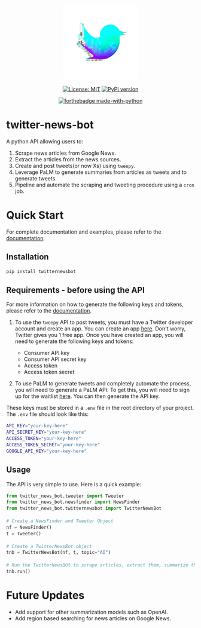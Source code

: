 
<div align="center">
<img alt="Logo" src="https://github.com/arnavmarda/twitter-news-bot/blob/main/docs/logo.png" width=200 />
</div>

<div align="center">

[![License: MIT](https://img.shields.io/badge/License-MIT-yellow.svg)](https://opensource.org/licenses/MIT)
[![PyPI version](https://badge.fury.io/py/twitternewsbot.svg)](https://badge.fury.io/py/twitternewsbot)

[![forthebadge made-with-python](http://ForTheBadge.com/images/badges/made-with-python.svg)](https://www.python.org/)

</div>

# twitter-news-bot

A python API allowing users to:

1. Scrape news articles from Google News.
2. Extract the articles from the news sources.
3. Create and post tweets(or now Xs) using `tweepy`.
4. Leverage PaLM to generate summaries from articles as tweets and to generate tweets.
5. Pipeline and automate the scraping and tweeting procedure using a `cron` job.

# Quick Start
For complete documentation and examples, please refer to the [documentation](https://arnavmarda.github.io/twitter-news-bot/).

## Installation
```bash
pip install twitternewsbot
```

## Requirements - before using the API
For more information on how to generate the following keys and tokens, please refer to the [documentation](https://arnavmarda.github.io/twitter-news-bot/).

1. To use the `tweepy` API to post tweets, you must have a Twitter developer account and create an app. You can create an app [here](https://developer.twitter.com/en/apps). Don't worry, Twitter gives you 1 free app. Once you have created an app, you will need to generate the following keys and tokens:
    - Consumer API key
    - Consumer API secret key
    - Access token
    - Access token secret

2. To use PaLM to generate tweets and completely automate the process, you will need to generate a PaLM API. To get this, you will need to sign up for the waitlist [here](https://makersuite.google.com/waitlist). You can then generate the API key.

These keys must be stored in a `.env` file in the root directory of your project. The `.env` file should look like this:
```bash
API_KEY="your-key-here"
API_SECRET_KEY="your-key-here"
ACCESS_TOKEN="your-key-here"
ACCESS_TOKEN_SECRET="your-key-here"
GOOGLE_API_KEY="your-key-here"
```

## Usage
The API is very simple to use. Here is a quick example:
```python
from twitter_news_bot.tweeter import Tweeter
from twitter_news_bot.newsfinder import NewsFinder
from twitter_news_bot.twitternewsbot import TwitterNewsBot

# Create a NewsFinder and Tweeter Object
nf = NewsFinder()
t = Tweeter()

# Create a TwitterNewsBot object
tnb = TwitterNewsBot(nf, t, topic="AI")

# Run the TwitterNewsBOt to scrape articles, extract them, summarize them and post them as tweets
tnb.run()
```

# Future Updates
- Add support for other summarization models such as OpenAI.
- Add region based searching for news articles on Google News.
